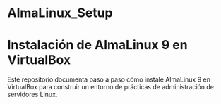 # AlmaLinux_Setup

# Instalación de AlmaLinux 9 en VirtualBox

Este repositorio documenta paso a paso cómo instalé AlmaLinux 9 en VirtualBox para construir un entorno de prácticas de administración de servidores Linux.
